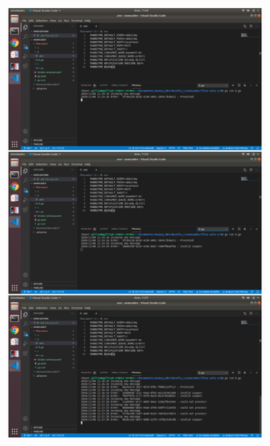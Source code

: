 ![Alt text](./prints/Processed.png?raw=true "Title")
![Alt text](./prints/Invalid_Cupon.png?raw=true "Title")
![Alt text](./prints/could_not_process.png?raw=true "Title")